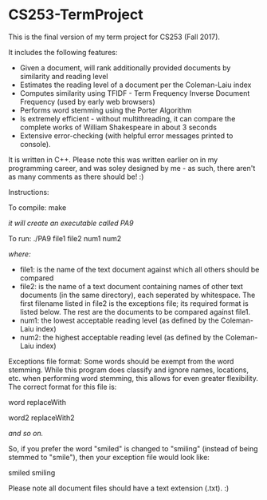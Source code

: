 # CS253-TermProject
This is the final version of my term project for CS253 (Fall 2017). 

It includes the following features:
* Given a document, will rank additionally provided documents by similarity and reading level
* Estimates the reading level of a document per the Coleman-Laiu index
* Computes similarity using TFIDF - Term Frequency Inverse Document Frequency (used by early web browsers)
* Performs word stemming using the Porter Algorithm 
* Is extremely efficient - without multithreading, it can compare the complete works of William Shakespeare in about 3 seconds
* Extensive error-checking (with helpful error messages printed to console).

It is written in C++. Please note this was written earlier on in my programming career, and was soley designed by me - as such, there aren't as many comments as there should be! :)

Instructions:

To compile: make 

*it will create an executable called PA9*

To run: ./PA9 file1 file2 num1 num2

*where:*
* file1: is the name of the text document against which all others should be compared 
* file2: is the name of a text document containing names of other text documents (in the same directory), each seperated by whitespace. The first filename listed in file2 is the exceptions file; its required format is listed below. The rest are the documents to be compared against file1. 
* num1: the lowest acceptable reading level (as defined by the Coleman-Laiu index)
* num2: the highest acceptable reading level (as defined by the Coleman-Laiu index)

Exceptions file format: Some words should be exempt from the word stemming. While this program does classify and ignore names, locations, etc. when performing word stemming, this allows for even greater flexibility. The correct format for this file is:

word replaceWith

word2 replaceWith2

*and so on.*

So, if you prefer the word "smiled" is changed to "smiling" (instead of being stemmed to "smile"), then your exception file would look like:

smiled smiling

Please note all document files should have a text extension (.txt). :)


